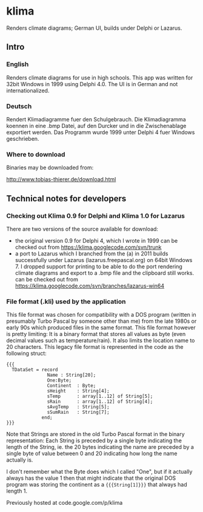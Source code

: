 # klima

Renders climate diagrams; German UI, builds under Delphi or Lazarus.

## Intro

### English 
Renders climate diagrams for use in high schools. This app was written for 32bit Windows in 1999 using Delphi 4.0. The UI is in German and not internationalized.

### Deutsch

Rendert Klimadiagramme fuer den Schulgebrauch. 
Die Klimadiagramma koennen in eine .bmp Datei, auf den Durcker und in die Zwischenablage exportiert werden. Das Programm wurde 1999 unter Delphi 4 fuer Windows geschrieben.

### Where to download

Binaries may be downloaded from:

http://www.tobias-thierer.de/download.html

## Technical notes for developers 

### Checking out Klima 0.9 for Delphi and Klima 1.0 for Lazarus 

There are two versions of the source available for download:

 - the original version 0.9 for Delphi 4, which I wrote in 1999
     can be checked out from https://klima.googlecode.com/svn/trunk
 - a port to Lazarus which I branched from the (a) in 2011
     builds successfully under Lazarus (lazarus.freepascal.org) on 64bit Windows 7.
     I dropped support for printing to be able to do the port
     rendering climate diagrams and export to a .bmp file and the clipboard still works.
     can be checked out from https://klima.googlecode.com/svn/branches/lazarus-win64

### File format (.kli) used by the application
This file format was chosen for compatibility with a DOS program (written in presumably Turbo Pascal by someone other than me) from the late 1980s or early 90s which produced files in the same format. This file format however is pretty limiting: It is a binary format that stores all values as byte (even decimal values such as temperature/rain). It also limits the location name to 20 characters. This legacy file format is represented in the code as the following struct:
```
{{{
  TDataSet = record
               Name : String[20];
               One:Byte;
               Continent  : Byte;
               sHeight    : String[4];
               sTemp      : array[1..12] of String[5];
               sRain      : array[1..12] of String[4];
               sAvgTemp   : String[5];
               sSumRain   : String[7];
             end;
}}}
```

Note that Strings are stored in the old Turbo Pascal format in the binary representation: Each String is preceded by a single byte indicating the length of the String, ie. the 20 bytes indicating the name are preceded by a single byte of value between 0 and 20 indicating how long the name actually is.

I don't remember what the Byte does which I called "One", but if it actually always has the value 1 then that might indicate that the original DOS program was storing the continent as a ```{{{String[1]}}}``` that always had length 1.

Previously hosted at code.google.com/p/klima
